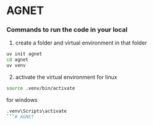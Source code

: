 # AGNET
### Commands to run the code in your local

1. create a folder and virtual environment in that folder
```bash
uv init agnet
cd agnet
uv venv
```
2. activate the virtual environment
for linux
```bash
source .venv/bin/activate
```
for windows
```bash
.venv\Scripts\activate
```# AGNET

